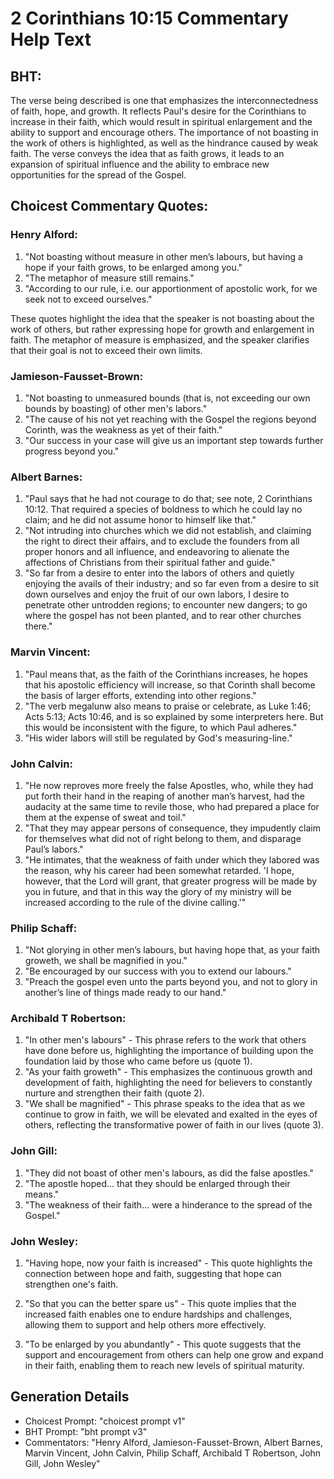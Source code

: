 # 2 Corinthians 10:15 Commentary Help Text

## BHT:
The verse being described is one that emphasizes the interconnectedness of faith, hope, and growth. It reflects Paul's desire for the Corinthians to increase in their faith, which would result in spiritual enlargement and the ability to support and encourage others. The importance of not boasting in the work of others is highlighted, as well as the hindrance caused by weak faith. The verse conveys the idea that as faith grows, it leads to an expansion of spiritual influence and the ability to embrace new opportunities for the spread of the Gospel.

## Choicest Commentary Quotes:
### Henry Alford:
1. "Not boasting without measure in other men’s labours, but having a hope if your faith grows, to be enlarged among you." 
2. "The metaphor of measure still remains."
3. "According to our rule, i.e. our apportionment of apostolic work, for we seek not to exceed ourselves."

These quotes highlight the idea that the speaker is not boasting about the work of others, but rather expressing hope for growth and enlargement in faith. The metaphor of measure is emphasized, and the speaker clarifies that their goal is not to exceed their own limits.

### Jamieson-Fausset-Brown:
1. "Not boasting to unmeasured bounds (that is, not exceeding our own bounds by boasting) of other men's labors."
2. "The cause of his not yet reaching with the Gospel the regions beyond Corinth, was the weakness as yet of their faith."
3. "Our success in your case will give us an important step towards further progress beyond you."

### Albert Barnes:
1. "Paul says that he had not courage to do that; see note, 2 Corinthians 10:12. That required a species of boldness to which he could lay no claim; and he did not assume honor to himself like that."
2. "Not intruding into churches which we did not establish, and claiming the right to direct their affairs, and to exclude the founders from all proper honors and all influence, and endeavoring to alienate the affections of Christians from their spiritual father and guide."
3. "So far from a desire to enter into the labors of others and quietly enjoying the avails of their industry; and so far even from a desire to sit down ourselves and enjoy the fruit of our own labors, I desire to penetrate other untrodden regions; to encounter new dangers; to go where the gospel has not been planted, and to rear other churches there."

### Marvin Vincent:
1. "Paul means that, as the faith of the Corinthians increases, he hopes that his apostolic efficiency will increase, so that Corinth shall become the basis of larger efforts, extending into other regions."
2. "The verb megalunw also means to praise or celebrate, as Luke 1:46; Acts 5:13; Acts 10:46, and is so explained by some interpreters here. But this would be inconsistent with the figure, to which Paul adheres."
3. "His wider labors will still be regulated by God's measuring-line."

### John Calvin:
1. "He now reproves more freely the false Apostles, who, while they had put forth their hand in the reaping of another man’s harvest, had the audacity at the same time to revile those, who had prepared a place for them at the expense of sweat and toil."
2. "That they may appear persons of consequence, they impudently claim for themselves what did not of right belong to them, and disparage Paul’s labors."
3. "He intimates, that the weakness of faith under which they labored was the reason, why his career had been somewhat retarded. 'I hope, however, that the Lord will grant, that greater progress will be made by you in future, and that in this way the glory of my ministry will be increased according to the rule of the divine calling.'"

### Philip Schaff:
1. "Not glorying in other men’s labours, but having hope that, as your faith groweth, we shall be magnified in you." 
2. "Be encouraged by our success with you to extend our labours." 
3. "Preach the gospel even unto the parts beyond you, and not to glory in another’s line of things made ready to our hand."

### Archibald T Robertson:
1. "In other men's labours" - This phrase refers to the work that others have done before us, highlighting the importance of building upon the foundation laid by those who came before us (quote 1).
2. "As your faith groweth" - This emphasizes the continuous growth and development of faith, highlighting the need for believers to constantly nurture and strengthen their faith (quote 2).
3. "We shall be magnified" - This phrase speaks to the idea that as we continue to grow in faith, we will be elevated and exalted in the eyes of others, reflecting the transformative power of faith in our lives (quote 3).

### John Gill:
1. "They did not boast of other men's labours, as did the false apostles."
2. "The apostle hoped... that they should be enlarged through their means."
3. "The weakness of their faith... were a hinderance to the spread of the Gospel."

### John Wesley:
1. "Having hope, now your faith is increased" - This quote highlights the connection between hope and faith, suggesting that hope can strengthen one's faith. 

2. "So that you can the better spare us" - This quote implies that the increased faith enables one to endure hardships and challenges, allowing them to support and help others more effectively. 

3. "To be enlarged by you abundantly" - This quote suggests that the support and encouragement from others can help one grow and expand in their faith, enabling them to reach new levels of spiritual maturity.


## Generation Details
- Choicest Prompt: "choicest prompt v1"
- BHT Prompt: "bht prompt v3"
- Commentators: "Henry Alford, Jamieson-Fausset-Brown, Albert Barnes, Marvin Vincent, John Calvin, Philip Schaff, Archibald T Robertson, John Gill, John Wesley"
